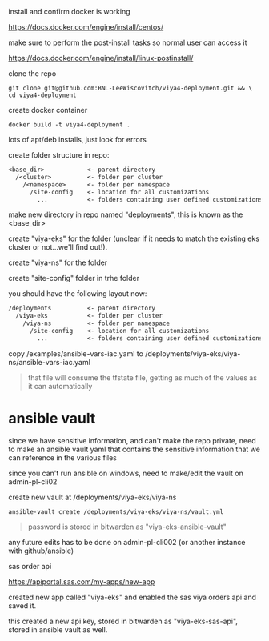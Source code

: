 install and confirm docker is working

<https://docs.docker.com/engine/install/centos/>

make sure to perform the post-install tasks so normal user can access it

<https://docs.docker.com/engine/install/linux-postinstall/>

clone the repo

```shell
git clone git@github.com:BNL-LeeWiscovitch/viya4-deployment.git && \
cd viya4-deployment
```

create docker container

```shell
docker build -t viya4-deployment .
```

lots of apt/deb installs, just look for errors

create folder structure in repo:

```txt
<base_dir>            <- parent directory
  /<cluster>          <- folder per cluster
    /<namespace>      <- folder per namespace
      /site-config    <- location for all customizations
        ...           <- folders containing user defined customizations
```

make new directory in repo named "deployments", this is known as the <base_dir>

create "viya-eks" for the <cluster> folder (unclear if it needs to match the existing eks cluster or not...we'll find out!).

create "viya-ns" for the <namespace> folder

create "site-config" folder in trhe <namespace> folder

you should have the following layout now:

```txt
/deployments          <- parent directory
  /viya-eks           <- folder per cluster
    /viya-ns          <- folder per namespace
      /site-config    <- location for all customizations
        ...           <- folders containing user defined customizations
```

copy /examples/ansible-vars-iac.yaml to /deployments/viya-eks/viya-ns/ansible-vars-iac.yaml

>that file will consume the tfstate file, getting as much of the values as it can automatically

# ansible vault

since we have sensitive information, and can't make the repo private, need to make an ansible vault yaml that contains the sensitive information that we can reference in the various files

since you can't run ansible on windows, need to make/edit the vault on admin-pl-cli02

create new vault at /deployments/viya-eks/viya-ns

```shell
ansible-vault create /deployments/viya-eks/viya-ns/vault.yml
```

>password is stored in bitwarden as "viya-eks-ansible-vault"

any future edits has to be done on admin-pl-cli002 (or another instance with github/ansible)

sas order api

<https://apiportal.sas.com/my-apps/new-app>

created new app called "viya-eks" and enabled the sas viya orders api and saved it.

this created a new api key, stored in bitwarden as "viya-eks-sas-api", stored in ansible vault as well.
